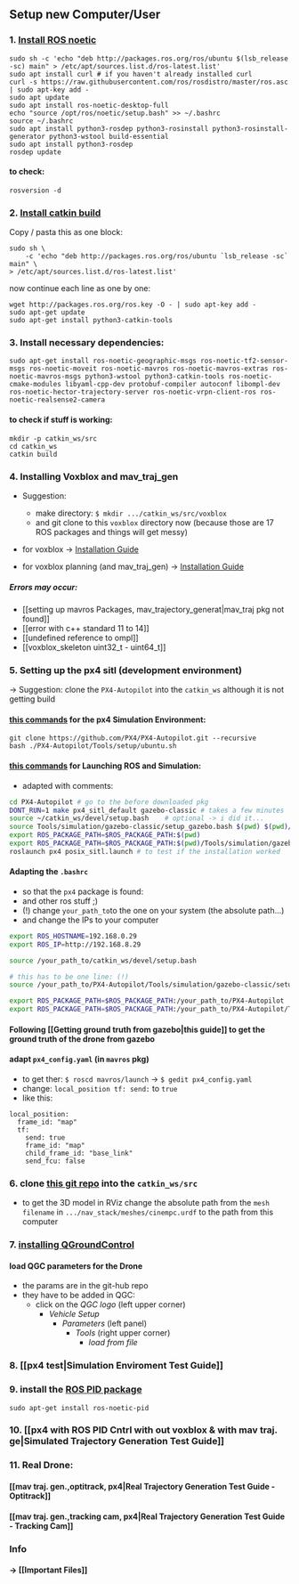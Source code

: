 ## Setup new Computer/User

### 1. [Install ROS noetic](http://wiki.ros.org/noetic/Installation/Ubuntu)
```
sudo sh -c 'echo "deb http://packages.ros.org/ros/ubuntu $(lsb_release -sc) main" > /etc/apt/sources.list.d/ros-latest.list'
sudo apt install curl # if you haven't already installed curl
curl -s https://raw.githubusercontent.com/ros/rosdistro/master/ros.asc | sudo apt-key add -
sudo apt update
sudo apt install ros-noetic-desktop-full
echo "source /opt/ros/noetic/setup.bash" >> ~/.bashrc
source ~/.bashrc
sudo apt install python3-rosdep python3-rosinstall python3-rosinstall-generator python3-wstool build-essential
sudo apt install python3-rosdep
rosdep update
```
#### to check:
```
rosversion -d
```

### 2. [Install catkin build](https://catkin-tools.readthedocs.io/en/latest/installing.html)
Copy / pasta this as one block:
```
sudo sh \
    -c 'echo "deb http://packages.ros.org/ros/ubuntu `lsb_release -sc` main" \
> /etc/apt/sources.list.d/ros-latest.list'
```
now continue each line as one by one:
```
wget http://packages.ros.org/ros.key -O - | sudo apt-key add -
sudo apt-get update
sudo apt-get install python3-catkin-tools
```

### 3. Install necessary dependencies:
```
sudo apt-get install ros-noetic-geographic-msgs ros-noetic-tf2-sensor-msgs ros-noetic-moveit ros-noetic-mavros ros-noetic-mavros-extras ros-noetic-mavros-msgs python3-wstool python3-catkin-tools ros-noetic-cmake-modules libyaml-cpp-dev protobuf-compiler autoconf libompl-dev ros-noetic-hector-trajectory-server ros-noetic-vrpn-client-ros ros-noetic-realsense2-camera

```
#### to check if stuff is working:
```
mkdir -p catkin_ws/src
cd catkin_ws
catkin build
```


### 4. Installing Voxblox and mav_traj_gen
* Suggestion:
	* make directory: `$ mkdir .../catkin_ws/src/voxblox`
	* and git clone to this `voxblox` directory now (because those are 17 ROS packages and things will get messy)

* for voxblox -> [Installation Guide](https://voxblox.readthedocs.io/en/latest/pages/Installation.html)
* for voxblox planning (and mav_traj_gen) -> [Installation Guide](https://github.com/ethz-asl/mav_voxblox_planning?tab=readme-ov-file#installation)

##### Errors may occur:
* [[setting up mavros Packages, mav_trajectory_generat|mav_traj pkg not found]]
* [[error with c++ standard 11 to 14]]
* [[undefined reference to ompl]] 
* [[voxblox_skeleton uint32_t - uint64_t]]


### 5. Setting up the px4 sitl (development environment)
-> Suggestion: clone the `PX4-Autopilot` into the `catkin_ws` although it is not getting build
#### [this commands](https://docs.px4.io/main/en/dev_setup/dev_env_linux_ubuntu.html#simulation-and-nuttx-pixhawk-targets) for the px4 Simulation Environment: 
```
git clone https://github.com/PX4/PX4-Autopilot.git --recursive
bash ./PX4-Autopilot/Tools/setup/ubuntu.sh
```
#### [this commands](https://docs.px4.io/main/en/simulation/ros_interface.html#launching-gazebo-classic-with-ros-wrappers) for Launching ROS and Simulation:
- adapted with comments:
```bash
cd PX4-Autopilot # go to the before downloaded pkg
DONT_RUN=1 make px4_sitl_default gazebo-classic # takes a few minutes
source ~/catkin_ws/devel/setup.bash    # optional -> i did it...
source Tools/simulation/gazebo-classic/setup_gazebo.bash $(pwd) $(pwd)/build/px4_sitl_default
export ROS_PACKAGE_PATH=$ROS_PACKAGE_PATH:$(pwd)
export ROS_PACKAGE_PATH=$ROS_PACKAGE_PATH:$(pwd)/Tools/simulation/gazebo-classic/sitl_gazebo-classic
roslaunch px4 posix_sitl.launch # to test if the installation worked
```

#### Adapting the `.bashrc` 
* so that the `px4` package is found:
* and other ros stuff ;)
* (!) change `your_path_to`to the one on your system (the absolute path...)
* and change the IPs to your computer
```bash
export ROS_HOSTNAME=192.168.0.29
export ROS_IP=http://192.168.8.29

source /your_path_to/catkin_ws/devel/setup.bash

# this has to be one line: (!)
source /your_path_to/PX4-Autopilot/Tools/simulation/gazebo-classic/setup_gazebo.bash /your_path_to/PX4-Autopilot /your_path_to/PX4-Autopilot/build/px4_sitl_default

export ROS_PACKAGE_PATH=$ROS_PACKAGE_PATH:/your_path_to/PX4-Autopilot
export ROS_PACKAGE_PATH=$ROS_PACKAGE_PATH:/your_path_to/PX4-Autopilot/Tools/simulation/gazebo-classic/sitl_gazebo-classic 
```

#### Following [[Getting ground truth from gazebo|this guide]] to get the ground truth of the drone from gazebo 

#### adapt `px4_config.yaml` (in `mavros` pkg)
- to get ther: `$ roscd mavros/launch` -> `$ gedit px4_config.yaml`
- change: `local_position tf: send:` to `true` 
- like this:
```
local_position:
  frame_id: "map"
  tf:
    send: true
    frame_id: "map"
    child_frame_id: "base_link"
    send_fcu: false
```

### 6. clone [this git repo](https://github.com/JodokF/nav_stack) into the `catkin_ws/src`
* to get the 3D model in RViz change the absolute path from the `mesh filename` in `.../nav_stack/meshes/cinempc.urdf` to the path from this computer

### 7. [installing QGroundControl ](https://docs.qgroundcontrol.com/master/en/qgc-user-guide/getting_started/download_and_install.html#ubuntu)

#### load QGC parameters for the Drone
- the params are in the git-hub repo
- they have to be added in QGC:
	- click on the *QGC logo* (left upper corner)
		- *Vehicle Setup*
			- *Parameters* (left panel)
				- *Tools* (right upper corner)
					- *load from file*

### 8. [[px4 test|Simulation Enviroment Test Guide]] 

### 9. install the [ROS PID package](http://wiki.ros.org/pid#Installing_the_package)
`sudo apt-get install ros-noetic-pid`
 
### 10. [[px4 with ROS PID Cntrl with out voxblox & with mav traj. ge|Simulated Trajectory Generation Test Guide]]

### 11. Real Drone:
#### [[mav traj. gen.,optitrack, px4|Real Trajectory Generation Test Guide - Optitrack]]

#### [[mav traj. gen.,tracking cam, px4|Real Trajectory Generation Test Guide - Tracking Cam]]

### Info
#### -> [[Important Files]]









